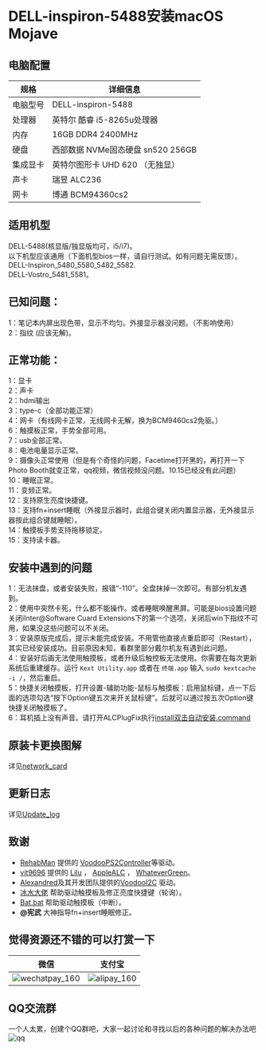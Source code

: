 # DELL-inspiron-5488安装macOS Mojave
## 电脑配置

| 规格     | 详细信息                                     |
| -------- | ---------------------------------------- |
| 电脑型号 | DELL-inspiron-5488             |
| 处理器   | 英特尔 酷睿 i5-8265u处理器             |
| 内存     | 16GB  DDR4 2400MHz                 |
| 硬盘     | 西部数据 NVMe固态硬盘 sn520 256GB                  |
| 集成显卡 | 英特尔图形卡 UHD 620  （无独显）                          |
| 声卡     | 瑞昱 ALC236                     |
| 网卡     | 博通 BCM94360cs2                             |
## 适用机型
DELL-5488(核显版/独显版均可，i5/i7)。  
以下机型应该通用（下面机型bios一样，请自行测试。如有问题无需反馈）。  
DELL-Inspiron_5480_5580_5482_5582.  
DELL-Vostro_5481_5581。  
## 已知问题：
1：笔记本内屏出现色带，显示不均匀。外接显示器没问题。（不影响使用）  
2：指纹 (应该无解)。  
## 正常功能：
1：显卡  
2：声卡  
2：hdmi输出  
3：type-c（全部功能正常）  
4：网卡（有线网卡正常，无线网卡无解，换为BCM9460cs2免驱。）  
6：触摸板正常，手势全部可用。  
7：usb全部正常。  
8：电池电量显示正常。  
9：摄像头正常使用（但是有个奇怪的问题，Facetime打开黑的，再打开一下Photo Booth就变正常，qq视频，微信视频没问题。10.15已经没有此问题）  
10：睡眠正常。  
11：变频正常。  
12：支持原生亮度快捷键。  
13：支持fn+insert睡眠（外接显示器时，此组合键关闭内置显示器，无外接显示器按此组合键就睡眠）。  
14：触摸板手势支持拖移锁定。  
15：支持读卡器。    
## 安装中遇到的问题
1：无法抹盘，或者安装失败，报错“-110”。全盘抹掉一次即可。有部分机友遇到。  
2：使用中突然卡死，什么都不能操作。或者睡眠唤醒黑屏。可能是bios设置问题关闭iInter@Software Cuard Extensions下的第一个选项，关闭后win下指纹不可用，如果没这些问题可以不关闭。  
3：安装原版完成后，提示未能完成安装。不用管他直接点重启即可（Restart），其实已经安装成功。目前原因未知，看群里部分戴尔机友有遇到此问题。  
4：安装好后画无法使用触摸板，或者升级后触控板无法使用。你需要在每次更新系统后重建缓存。运行 `Kext Utility.app` 或者在 `终端.app` 输入 `sudo kextcache -i /`，然后重启。  
5：快捷关闭触摸板，打开设置-辅助功能-鼠标与触摸板：启用鼠标键，点一下后面的选项勾选“按下Option键五次来开关鼠标键”。后就可以通过按五次Option键快捷关闭触摸板了。  
6：耳机插上没有声音。请打开ALCPlugFix执行[install双击自动安装.command](https://github.com/daggeryu/DELL-inspiron-5488/blob/master/ALCPlugFix/install双击自动安装.command)
## 原装卡更换图解
详见[network_card](https://github.com/daggeryu/DELL-inspiron-5488/blob/master/network_card.md)
## 更新日志
详见[Update_log](https://github.com/daggeryu/DELL-inspiron-5488/blob/master/Update_log.md)
## 致谢

- [RehabMan](https://github.com/RehabMan) 提供的   [VoodooPS2Controller](https://github.com/RehabMan/OS-X-Voodoo-PS2-Controller)等驱动。    
- [vit9696](https://github.com/vit9696) 提供的 [Lilu](https://github.com/acidanthera/Lilu) ，     [AppleALC](https://github.com/acidanthera/AppleALC)   ，   [WhateverGreen](https://github.com/acidanthera/WhateverGreen)。     
- [Alexandred](https://github.com/alexandred)及其开发团队提供的[VoodooI2C](https://github.com/alexandred/VoodooI2C) 驱动。  
- [冰水大佬](https://github.com/xzhih) 帮助驱动触摸板及修正亮度快捷键（轮询）。
- [Bat.bat](https://github.com/williambj1) 帮助驱动触摸板（中断）。
- **@宪武** 大神指导fn+insert睡眠修正。  

## 觉得资源还不错的可以打赏一下  

| 微信 | 支付宝 | 
|:-----:|:-----:|
|![wechatpay_160](https://github.com/daggeryu/DELL-inspiron-5488/blob/master/images/wechatpay.png)   |  ![alipay_160](https://github.com/daggeryu/DELL-inspiron-5488/blob/master/images/alipay.png)  | 

## QQ交流群
一个人太累，创建个QQ群吧，大家一起讨论和寻找以后的各种问题的解决办法吧
![qq](https://github.com/daggeryu/DELL-inspiron-5488/blob/master/images/qrcode.png)
